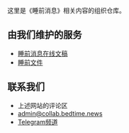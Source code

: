 这里是《睡前消息》相关内容的组织仓库。

## 由我们维护的服务

- [睡前消息在线文稿](https://archive.bedtime.news)
- [睡前文件](https://files.bedtime.news)

## 联系我们

- 上述网站的评论区
- [admin@collab.bedtime.news](mailto:admin@collab.bedtime.news)
- [Telegram频道](https://t.me/bedtimenewsarchive)
